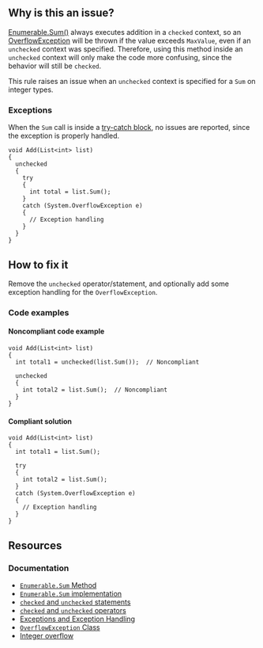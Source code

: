 ## Why is this an issue?

[Enumerable.Sum()](https://learn.microsoft.com/en-us/dotnet/api/system.linq.enumerable.sum) always executes addition in a
`checked` context, so an [OverflowException](https://learn.microsoft.com/en-us/dotnet/api/system.overflowexception) will be
thrown if the value exceeds `MaxValue`, even if an `unchecked` context was specified. Therefore, using this method inside an
`unchecked` context will only make the code more confusing, since the behavior will still be `checked`.

This rule raises an issue when an `unchecked` context is specified for a `Sum` on integer types.

### Exceptions

When the `Sum` call is inside a [try-catch block](https://learn.microsoft.com/en-us/dotnet/csharp/fundamentals/exceptions/),
no issues are reported, since the exception is properly handled.

    void Add(List<int> list)
    {
      unchecked
      {
        try
        {
          int total = list.Sum();
        }
        catch (System.OverflowException e)
        {
          // Exception handling
        }
      }
    }

## How to fix it

Remove the `unchecked` operator/statement, and optionally add some exception handling for the `OverflowException`.

### Code examples

#### Noncompliant code example

    void Add(List<int> list)
    {
      int total1 = unchecked(list.Sum());  // Noncompliant
    
      unchecked
      {
        int total2 = list.Sum();  // Noncompliant
      }
    }

#### Compliant solution

    void Add(List<int> list)
    {
      int total1 = list.Sum();
    
      try
      {
        int total2 = list.Sum();
      }
      catch (System.OverflowException e)
      {
        // Exception handling
      }
    }

## Resources

### Documentation

-   [`Enumerable.Sum` Method](https://learn.microsoft.com/en-us/dotnet/api/system.linq.enumerable.sum)
-   [`Enumerable.Sum` implementation](https://github.com/microsoft/referencesource/blob/51cf7850defa8a17d815b4700b67116e3fa283c2/System.Core/System/Linq/Enumerable.cs#L1408-L1415)
-   [`checked` and
  `unchecked` statements](https://learn.microsoft.com/en-us/dotnet/csharp/language-reference/statements/checked-and-unchecked)
-   [`checked` and `unchecked` operators](https://learn.microsoft.com/en-us/dotnet/csharp/language-reference/language-specification/expressions#12819-the-checked-and-unchecked-operators)
-   [Exceptions and Exception Handling](https://learn.microsoft.com/en-us/dotnet/csharp/fundamentals/exceptions/)
-   [`OverflowException` Class](https://learn.microsoft.com/en-us/dotnet/api/system.overflowexception)
-   [Integer overflow](https://en.wikipedia.org/wiki/Integer_overflow)